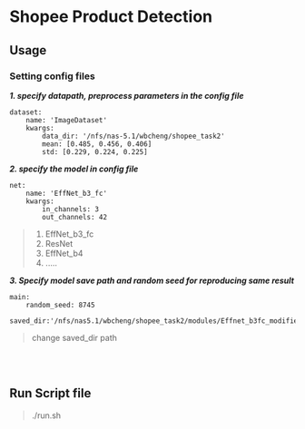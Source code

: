 # Shopee Product Detection
## Usage
### Setting config files
***1. specify datapath, preprocess parameters in the config file***

```python=
dataset:
    name: 'ImageDataset'
    kwargs:
        data_dir: '/nfs/nas-5.1/wbcheng/shopee_task2'
        mean: [0.485, 0.456, 0.406]
        std: [0.229, 0.224, 0.225]
``` 

***2. specify the model in config file***
```python=
net:
    name: 'EffNet_b3_fc'
    kwargs:
        in_channels: 3
        out_channels: 42
```
>1. EffNet_b3_fc
>2. ResNet
>3. EffNet_b4
>4. .....

***3. Specify model save path and random seed for reproducing same result***
```python=
main:
    random_seed: 8745
    saved_dir:'/nfs/nas5.1/wbcheng/shopee_task2/modules/Effnet_b3fc_modified'
```
>change saved_dir path

<br></br>
## Run Script file
> ./run.sh <datafile path>



